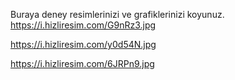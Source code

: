 Buraya deney resimlerinizi ve grafiklerinizi koyunuz. 
https://i.hizliresim.com/G9nRz3.jpg


https://i.hizliresim.com/y0d54N.jpg


https://i.hizliresim.com/6JRPn9.jpg
